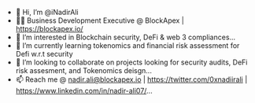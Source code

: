 - 👋 Hi, I’m @iNadirAli
- :man_office_worker: Business Development Executive @ BlockApex | https://blockapex.io/
- 👀 I’m interested in Blockchain security, DeFi & web 3 compliances...
- 🌱 I’m currently learning tokenomics and financial risk assessment for Defi w.r.t security
- 💞️ I’m looking to collaborate on projects looking for security audits, DeFi risk assesment, and Tokenomics deisgn...
- 📫 Reach me @ nadir.ali@blockapex.io | https://twitter.com/0xnadiirali | https://www.linkedin.com/in/nadir-ali07/...

<!---
iNadirAli/iNadirAli is a ✨ special ✨ repository because its `README.md` (this file) appears on your GitHub profile.
You can click the Preview link to take a look at your changes.
--->
